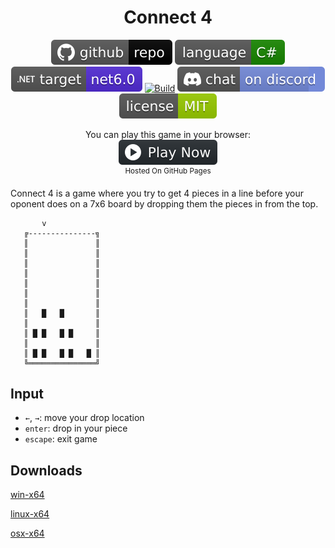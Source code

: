 <h1 align="center">
	Connect 4
</h1>

<p align="center">
	<a href="https://github.com/ZacharyPatten/dotnet-console-games" alt="GitHub repo"><img alt="flat" src="../../.github/resources/github-repo-black.svg"></a>
	<a href="https://docs.microsoft.com/en-us/dotnet/csharp/" alt="GitHub repo"><img alt="Language C#" src="../../.github/resources/language-csharp.svg"></a>
	<a href="https://dotnet.microsoft.com/download"><img src="../../.github/resources/dotnet-badge.svg" title="Target Framework" alt="Target Framework"></a>
	<a href="https://github.com/ZacharyPatten/dotnet-console-games/actions"><img src="https://github.com/ZacharyPatten/dotnet-console-games/workflows/Connect%204%20Build/badge.svg" title="Goto Build" alt="Build"></a>
	<a href="https://discord.gg/4XbQbwF" alt="Discord"><img src="../../.github/resources/discord-badge.svg" title="Go To Discord Server" alt="Discord"/></a>
	<a href="../../LICENSE" alt="license"><img src="../../.github/resources/license-MIT-green.svg" /></a>
</p>

<p align="center">
	You can play this game in your browser:
	<br />
	<a href="https://zacharypatten.github.io/dotnet-console-games/Connect%204" alt="Play Now">
		<sub><img height="40"src="../../.github/resources/play-badge.svg" title="Play Now" alt="Play Now"/></sub>
	</a>
	<br />
	<sup>Hosted On GitHub Pages</sup>
</p>

Connect 4 is a game where you try to get 4 pieces in a line before your oponent does on a 7x6 board by dropping them the pieces in from the top.

```
       v
   ╔---------------╗
   ║               ║
   ║               ║
   ║               ║
   ║               ║
   ║               ║
   ║               ║
   ║               ║
   ║   █   █       ║
   ║               ║
   ║ █ █   █ █     ║
   ║               ║
   ║ █ █   █ █   █ ║
   ╚═══════════════╝
```

## Input

- `←`, `→`: move your drop location
- `enter`: drop in your piece
- `escape`: exit game

## Downloads

[win-x64](https://github.com/ZacharyPatten/dotnet-console-games/raw/binaries/win-x64/Connect%204.exe)

[linux-x64](https://github.com/ZacharyPatten/dotnet-console-games/raw/binaries/linux-x64/Connect%204)

[osx-x64](https://github.com/ZacharyPatten/dotnet-console-games/raw/binaries/osx-x64/Connect%204)
